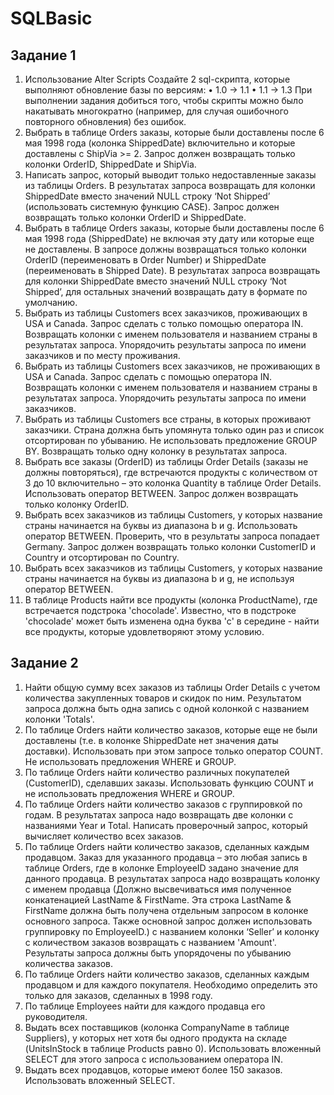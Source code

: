 # SQLBasic
## Задание 1
1. Использование Alter Scripts Создайте 2 sql-скрипта, которые выполняют обновление базы по версиям: • 1.0 -> 1.1 • 1.1 -> 1.3 При выполнении задания добиться того, чтобы скрипты можно было накатывать многократно (например, для случая ошибочного повторного обновления) без ошибок. 
2. Выбрать в таблице Orders заказы, которые были доставлены после 6 мая 1998 года (колонка ShippedDate) включительно и которые доставлены с ShipVia >= 2. Запрос должен возвращать только колонки OrderID, ShippedDate и ShipVia. 
3. Написать запрос, который выводит только недоставленные заказы из таблицы Orders. В результатах запроса возвращать для колонки ShippedDate вместо значений NULL строку ‘Not Shipped’ (использовать системную функцию CASЕ). Запрос должен возвращать только колонки OrderID и ShippedDate. 
4. Выбрать в таблице Orders заказы, которые были доставлены после 6 мая 1998 года (ShippedDate) не включая эту дату или которые еще не доставлены. В запросе должны возвращаться только колонки OrderID (переименовать в Order Number) и ShippedDate (переименовать в Shipped Date). В результатах запроса возвращать для колонки ShippedDate вместо значений NULL строку ‘Not Shipped’, для остальных значений возвращать дату в формате по умолчанию. 
4. Выбрать из таблицы Customers всех заказчиков, проживающих в USA и Canada. Запрос сделать с только помощью оператора IN. Возвращать колонки с именем пользователя и названием страны в результатах запроса. Упорядочить результаты запроса по имени заказчиков и по месту проживания. 
5. Выбрать из таблицы Customers всех заказчиков, не проживающих в USA и Canada. Запрос сделать с помощью оператора IN. Возвращать колонки с именем пользователя и названием страны в результатах запроса. Упорядочить результаты запроса по имени заказчиков. 
6. Выбрать из таблицы Customers все страны, в которых проживают заказчики. Страна должна быть упомянута только один раз и список отсортирован по убыванию. Не использовать предложение GROUP BY. Возвращать только одну колонку в результатах запроса. 
7. Выбрать все заказы (OrderID) из таблицы Order Details (заказы не должны повторяться), где встречаются продукты с количеством от 3 до 10 включительно – это колонка Quantity в таблице Order Details. Использовать оператор BETWEEN. Запрос должен возвращать только колонку OrderID. 
8. Выбрать всех заказчиков из таблицы Customers, у которых название страны начинается на буквы из диапазона b и g. Использовать оператор BETWEEN. Проверить, что в результаты запроса попадает Germany. Запрос должен возвращать только колонки CustomerID и Country и отсортирован по Country. 
9. Выбрать всех заказчиков из таблицы Customers, у которых название страны начинается на буквы из диапазона b и g, не используя оператор BETWEEN. 
10. В таблице Products найти все продукты (колонка ProductName), где встречается подстрока 'chocolade'. Известно, что в подстроке 'chocolade' может быть изменена одна буква 'c' в середине - найти все продукты, которые удовлетворяют этому условию.
## Задание 2
1. Найти общую сумму всех заказов из таблицы Order Details с учетом количества закупленных товаров и скидок по ним. Результатом запроса должна быть одна запись с одной колонкой с названием колонки 'Totals'. 
2. По таблице Orders найти количество заказов, которые еще не были доставлены (т.е. в колонке ShippedDate нет значения даты доставки). Использовать при этом запросе только оператор COUNT. Не использовать предложения WHERE и GROUP. 
3. По таблице Orders найти количество различных покупателей (CustomerID), сделавших заказы. Использовать функцию COUNT и не использовать предложения WHERE и GROUP. 
4. По таблице Orders найти количество заказов с группировкой по годам. В результатах запроса надо возвращать две колонки c названиями Year и Total. Написать проверочный запрос, который вычисляет количество всех заказов. 
5. По таблице Orders найти количество заказов, cделанных каждым продавцом. Заказ для указанного продавца – это любая запись в таблице Orders, где в колонке EmployeeID задано значение для данного продавца. В результатах запроса надо возвращать колонку с именем продавца (Должно высвечиваться имя полученное конкатенацией LastName & FirstName. Эта строка LastName & FirstName должна быть получена отдельным запросом в колонке основного запроса. Также основной запрос должен использовать группировку по EmployeeID.) с названием колонки ‘Seller’ и колонку c количеством заказов возвращать с названием 'Amount'. Результаты запроса должны быть упорядочены по убыванию количества заказов.
6. По таблице Orders найти количество заказов, сделанных каждым продавцом и для каждого покупателя. Необходимо определить это только для заказов, сделанных в 1998 году. 
7. По таблице Employees найти для каждого продавца его руководителя. 
8. Выдать всех поставщиков (колонка CompanyName в таблице Suppliers), у которых нет хотя бы одного продукта на складе (UnitsInStock в таблице Products равно 0). Использовать вложенный SELECT для этого запроса с использованием оператора IN.
9. Выдать всех продавцов, которые имеют более 150 заказов. Использовать вложенный SELECT. 
